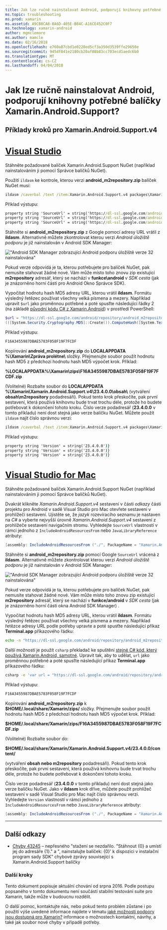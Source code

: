```yaml
---
title: Jak lze ručně nainstalovat Android, podporují knihovny potřebné balíčky Xamarin.Android.Support?
ms.topic: troubleshooting
ms.prod: xamarin
ms.assetid: A9CB8CA8-8A6D-405E-B84C-A16CE452C0F7
ms.technology: xamarin-android
author: mgmclemore
ms.author: mamcle
ms.date: 02/16/2018
ms.openlocfilehash: e760a87cbd1e0220ed5cf3a350d3539ffe29650e
ms.sourcegitcommit: 945df041e2180cb20af08b83cc703ecd1aedc6b0
ms.translationtype: MT
ms.contentlocale: cs-CZ
ms.lasthandoff: 04/04/2018
---
```

# <a name="how-can-i-manually-install-the-android-support-libraries-required-by-the-xamarinandroidsupport-packages"></a>Jak lze ručně nainstalovat Android, podporují knihovny potřebné balíčky Xamarin.Android.Support?

## <a name="example-steps-for-xamarinandroidsupportv4"></a>Příklady kroků pro Xamarin.Android.Support.v4 

# <a name="visual-studiotabvswin"></a>[Visual Studio](#tab/vswin)

Stáhněte požadované balíček Xamarin.Android.Support NuGet (například nainstalováním ji pomocí Správce balíčků NuGet).

Použití `ildasm` ke kontrole, kterou verzi **android_m2repository.zip** balíček NuGet musí:

```cmd
ildasm /caverbal /text /item:Xamarin.Android.Support.v4 packages\Xamarin.Android.Support.v4.23.4.0.1\lib\MonoAndroid403\Xamarin.Android.Support.v4.dll | findstr SourceUrl
```
Příklad výstupu:

```cmd
property string 'SourceUrl' = string('https://dl-ssl.google.com/android/repository/android_m2repository_r32.zip')
property string 'SourceUrl' = string('https://dl-ssl.google.com/android/repository/android_m2repository_r32.zip')
property string 'SourceUrl' = string('https://dl-ssl.google.com/android/repository/android_m2repository_r32.zip')
```

Stáhněte si **android\_m2repository.zip** z Google pomocí adresy URL vrátil z **ildasm**. Alternativně můžete zkontrolovat kterou verzi _Android úložiště podporu_ je již nainstalován v Android SDK Manager:

!["Android SDK Manager zobrazující Android podporu úložiště verze 32 nainstalována"](install-android-support-library-images/sdk-extras.png)

Pokud verze odpovídá je ta, kterou potřebujete pro balíček NuGet, pak nemusíte stahovat žádné nové. Vám může místo toho znovu zip existující **m2repository** adresář, který se nachází v **funkce\\android** v _SDK cesta_ (jak je znázorněno horní části pro Android Okno Správce SDK).

Vypočítat hodnotu hash MD5 adresy URL, kterou vrátil **ildasm**. Formátu výsledný řetězec používat všechny velká písmena a mezery. Například upravit `$url` jako proměnnou potřebné a poté spusťte následující řádky 2 (na základě [původní kódu C# z Xamarin.Android](https://github.com/xamarin/xamarin-android/blob/8e8a4dd90f26eb39172876cc52181b6639e20524/src/Xamarin.Android.Build.Tasks/Tasks/GetAdditionalResourcesFromAssemblies.cs#L208)) v prostředí PowerShell:

```powershell
$url = "https://dl-ssl.google.com/android/repository/android_m2repository_r32.zip"
(([System.Security.Cryptography.MD5]::Create()).ComputeHash([System.Text.Encoding]::UTF8.GetBytes($url)) | %{ $_.ToString("X02") }) -join ""
```
Příklad výstupu:

```powershell
F16A3455987DBAE5783F058F19F7FCDF
```

Kopírování **android\_m2repository.zip** do **LOCALAPPDATA %\\Xamarin\\Zpráva prolétne\\**  složky. Přejmenujte soubor použít hodnotu hash MD5 z předchozí hodnotu hash MD5 výpočet krok. Příklad:

**%LOCALAPPDATA%\\Xamarin\\zips\\F16A3455987DBAE5783F058F19F7FCDF.zip**

(Volitelné) Rozbalte soubor do **LOCALAPPDATA %\\Xamarin\\Xamarin.Android.Support.v4\\23.4.0.0\\obsah\\**  (vytváření **obsah\\m2repository** podadresáři). Pokud tento krok přeskočíte, pak první sestavení, která používá knihovnu bude trvat trochu déle, protože ho budete potřebovat k dokončení tohoto kroku.
Číslo verze podadresář (**23.4.0.0** v tomto příkladu) není dost stejná jako verze balíčku NuGet. Můžete použít `ildasm` najít číslo správnou verzi:

```cmd
ildasm /caverbal /text /item:Xamarin.Android.Support.v4 packages\Xamarin.Android.Support.v4.23.4.0.1\lib\MonoAndroid403\Xamarin.Android.Support.v4.dll | findstr /C:"string 'Version'"
```
Příklad výstupu:

```cmd
property string 'Version' = string('23.4.0.0')}
property string 'Version' = string('23.4.0.0')}
property string 'Version' = string('23.4.0.0')}
```

# <a name="visual-studio-for-mactabvsmac"></a>[Visual Studio for Mac](#tab/vsmac)

Stáhněte požadované balíček Xamarin.Android.Support NuGet (například nainstalováním ji pomocí Správce balíčků NuGet).

Dvakrát klikněte _Xamarin.Android.Support.v4_ sestavení v části _odkazy_ části projektu pro Android v sadě Visual Studio pro Mac otevřete sestavení v prohlížeči sestavení. Ujistěte se, že _jazyk_ rozevíracího seznamu je nastaven na _C#_ a vyberte nejvyšší úrovně _Xamarin.Android.Support.v4_ sestavení z prohlížeče sestavení navigačním stromu. Vyhledejte `SourceUrl` vlastností v rámci jednoho z `IncludeAndroidResourcesFrom` nebo `JavaLibraryReference` atributy:

```csharp
[assembly: IncludeAndroidResourcesFrom ("./", PackageName = "Xamarin.Android.Support.v4", SourceUrl = "https://dl-ssl.google.com/android/repository/android_m2repository_r32.zip", EmbeddedArchive = "m2repository/com/android/support/support-v4/23.4.0/support-v4-23.4.0.aar", Version = "23.4.0.0")]
```

Stáhněte si **android\_m2repository.zip** pomocí Google `SourceUrl` vrácená z **ildasm**. Alternativně můžete zkontrolovat kterou verzi _Android úložiště podporu_ je již nainstalován v Android SDK Manager:

!["Android SDK Manager zobrazující Android podporu úložiště verze 32 nainstalována"](install-android-support-library-images/sdk-extras.png)

Pokud verze odpovídá je ta, kterou potřebujete pro balíček NuGet, pak nemusíte stahovat žádné nové. Vám může místo toho znovu zip existující **m2repository** adresář, který se nachází v **funkce/android** v _SDK cesta_ (jak je znázorněno horní části okna Android SDK Manager) .

Vypočítat hodnotu hash MD5 adresy URL, kterou vrátil **ildasm**. Formátu výsledný řetězec používat všechny velká písmena a mezery. Například řetězce adresy URL podle potřeby upravte a poté spusťte následující příkaz **Terminal.app** příkazového řádku:

```bash
echo -n "https://dl-ssl.google.com/android/repository/android_m2repository_r32.zip" | md5 | tr '[:lower:]' '[:upper:]'
```

Další možností je použít `csharp` překladač ke spuštění [stejné C# kód, který používá Xamarin.Android, samotné](https://github.com/xamarin/xamarin-android/blob/8e8a4dd90f26eb39172876cc52181b6639e20524/src/Xamarin.Android.Build.Tasks/Tasks/GetAdditionalResourcesFromAssemblies.cs#L208).
Upravit tak, aby to udělat, `url` jako proměnnou potřebné a poté spusťte následující příkaz **Terminal.app** příkazového řádku:

```bash
csharp -e 'var url = "https://dl-ssl.google.com/android/repository/android_m2repository_r32.zip"; string.Concat((System.Security.Cryptography.MD5.Create().ComputeHash(System.Text.Encoding.UTF8.GetBytes(url))).Select(b => b.ToString("X02")))'
```
Příklad výstupu:

```bash
F16A3455987DBAE5783F058F19F7FCDF
```

Kopírování **android\_m2repository.zip** k **$HOME/.local/share/Xamarin/zips/** složky. Přejmenujte soubor použít hodnotu hash MD5 z předchozí hodnotu hash MD5 výpočet krok. Příklad:

**$HOME/.local/share/Xamarin/zips/F16A3455987DBAE5783F058F19F7FCDF.zip**

(Volitelné) Rozbalte soubor do: 

**$HOME/.local/share/Xamarin/Xamarin.Android.Support.v4/23.4.0.0/content/**

(vytváření **obsah nebo m2repository** podadresáři). Pokud tento krok přeskočíte, pak první sestavení, která používá knihovnu bude trvat trochu déle, protože ho budete potřebovat k dokončení tohoto kroku.

Číslo verze podadresář (**23.4.0.0** v tomto příkladu) není dost stejná jako verze balíčku NuGet. Jako v **ildasm** krok dříve, můžete použít prohlížeč sestavení v sadě Visual Studio pro Mac najít číslo správnou verzi. Vyhledejte `Version` vlastností v rámci jednoho z `IncludeAndroidResourcesFrom` nebo `JavaLibraryReference` atributy:

```csharp
[assembly: IncludeAndroidResourcesFrom ("./", PackageName = "Xamarin.Android.Support.v4", SourceUrl = "https://dl-ssl.google.com/android/repository/android_m2repository_r32.zip", EmbeddedArchive = "m2repository/com/android/support/support-v4/23.4.0/support-v4-23.4.0.aar", Version = "23.4.0.0")]
```

-----


## <a name="additional-references"></a>Další odkazy

- [Chyby 43245](https://bugzilla.xamarin.com/show_bug.cgi?id=43245) – nepřesného "stažení se nezdařilo. "Stáhnout {0} a umístí jej do adresáře {1}." a ", nainstalujte balíček: {0}' k dispozici v instalační program sady SDK" chybové zprávy související s Xamarin.Android.Support balíčky

### <a name="next-steps"></a>Další kroky

Tento dokument popisuje aktuální chování od srpna 2016. Podle postupu popsaného v tomto dokumentu není součástí stabilní testování suite pro Xamarin, takže může v budoucnu rozdělit.

O další pomoc, kontaktujte nás, nebo pokud tento problém zůstane i po použití výše uvedené informace najdete v tématu [jaké možnosti podpory jsou dostupná pro Xamarin?](~/cross-platform/troubleshooting/support-options.md) informace o možnostech kontaktní, návrhy, a také jak soubor nové chyby v případě potřeby.

